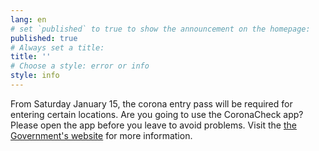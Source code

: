 ```yaml
---
lang: en
# set `published` to true to show the announcement on the homepage:
published: true
# Always set a title:
title: ''
# Choose a style: error or info
style: info
---
```

From Saturday January 15, the corona entry pass will be required for entering certain locations. Are you going to use the CoronaCheck app? Please open the app before you leave to avoid problems. Visit the <a href="https://www.government.nl/covid-measures" rel="noopener noreferrer" target="_blank">the Government's website</a> for more information.
